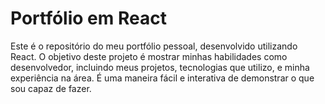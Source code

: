 # Portfólio em React
Este é o repositório do meu portfólio pessoal, desenvolvido utilizando React. O objetivo deste projeto é mostrar minhas habilidades como desenvolvedor, incluindo meus projetos, tecnologias que utilizo, e minha experiência na área. É uma maneira fácil e interativa de demonstrar o que sou capaz de fazer.
